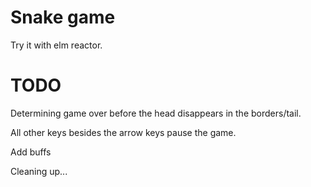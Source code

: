 # Snake game

Try it with elm reactor.

# TODO

Determining game over before the head disappears in the borders/tail.

All other keys besides the arrow keys pause the game.

Add buffs

Cleaning up...